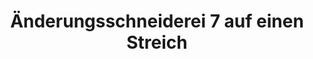 ---
title: "Änderungsschneiderei 7 auf einen Streich"
url: /hattingen/aenderungsschneiderei-7-auf-einen-streich/
shop: Schneiderei
---